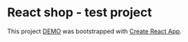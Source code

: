 # React shop - test project

This project [DEMO](https://andreyslesarchuk.github.io/react-shop/) was bootstrapped with [Create React App](https://github.com/facebook/create-react-app).


